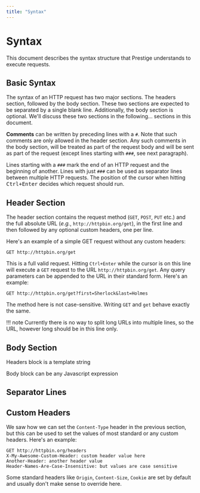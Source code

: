 ```yaml
---
title: "Syntax"
---
```


# Syntax

This document describes the syntax structure that Prestige understands to execute requests.

## Basic Syntax

The syntax of an HTTP request has two major sections. The headers section, followed by the body section. These two
sections are expected to be separated by a single blank line. Additionally, the body section is optional. We'll discuss
these two sections in the following... sections in this document.

**Comments** can be written by preceding lines with a `#`. Note that such comments are only allowed in the header
section. Any such comments in the body section, will be treated as part of the request body and will be sent as part of
the request (except lines starting with `###`, see next paragraph).

Lines starting with a `###` mark the end of an HTTP request and the beginning of another. Lines with just `###` can be
used as separator lines between multiple HTTP requests. The position of the cursor when hitting <kbd>Ctrl+Enter</kbd>
decides which request should run.

## Header Section

The header section contains the request method (`GET`, `POST`, `PUT` etc.) and the full absolute URL (_e.g._,
`http://httpbin.org/get`), in the first line and then followed by any optional custom headers, one per line.

Here's an example of a simple GET request without any custom headers:

```http
GET http://httpbin.org/get
```

This is a full valid request. Hitting `Ctrl+Enter` while the cursor is on this line will execute a `GET` request to the
URL `http://httpbin.org/get`. Any query parameters can be appended to the URL in their standard form. Here's an example:

```http
GET http://httpbin.org/get?first=Sherlock&last=Holmes
```

The method here is not case-sensitive. Writing `GET` and `get` behave exactly the same.

!!! note
	Currently there is no way to split long URLs into multiple lines, so the URL, however long should be in this line
	only.

## Body Section

Headers block is a template string

Body block can be any Javascript expression

## Separator Lines

## Custom Headers

We saw how we can set the `Content-Type` header in the previous section, but this can be used to set the values of
most standard or any custom headers. Here's an example:

```http
GET http://httpbin.org/headers
X-My-Awesome-Custom-Header: custom header value here
Another-Header: another header value
Header-Names-Are-Case-Insensitive: but values are case sensitive
```

Some standard headers like `Origin`, `Content-Size`, `Cookie` are set by default and usually don't make sense to
override here.
